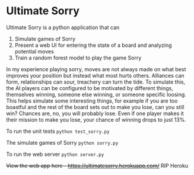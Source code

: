 # Ultimate Sorry

Ultimate Sorry is a python application that can
1. Simulate games of Sorry 
2. Present a web UI for entering the state of a board and analyzing potential moves
3. Train a random forest model to play the game Sorry

In my experience playing sorry, moves are not always made on what best improves your position but instead what most hurts others. Alliances can form, relationships can sour, treachery can turn the tide. To simulate this, the AI players can be configured to be motivated by different things, themselves winning, someone else winning, or someone specific loosing. This helps simulate some interesting things, for example if you are too boastful and the rest of the board sets out to make you lose, can you still win? Chances are, no, you will probably lose. Even if one player makes it their mission to make you lose, your chance of winning drops to just 13%. 

To run the unit tests
`
python test_sorry.py
`

The simulate games of Sorry
`
python sorry.py
`

To run the web server
`
python server.py
`

~~View the web app here - https://ultimatesorry.herokuapp.com/~~ RIP Heroku
